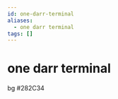 ```yaml
---
id: one-darr-terminal
aliases:
  - one darr terminal
tags: []
---
```


# one darr terminal
bg #282C34
